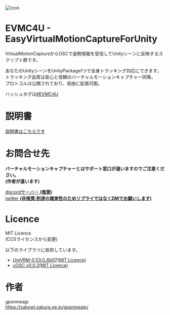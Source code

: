 ![icon](https://github.com/gpsnmeajp/EasyVirtualMotionCaptureForUnity/blob/README-image/ExternalReceiver.gif?raw=true)
# EVMC4U - EasyVirtualMotionCaptureForUnity
VirtualMotionCaptureからOSCで姿勢情報を受信してUnityシーンに反映するスクリプト群です。   
  
あなたのUnityシーンをUnityPackage1つで全身トラッキング対応にできます。  
トラッキング品質は安心と信頼のバーチャルモーションキャプチャー同等。  
プロトコルは公開されており、自由に拡張可能。  

ハッシュタグは[#EVMC4U](https://twitter.com/search?q=%23EVMC4U%20)

# 説明書
[説明書はこちらです](https://github.com/gpsnmeajp/EasyVirtualMotionCaptureForUnity/wiki)

# お問合せ先
**バーチャルモーションキャプチャーとはサポート窓口が違いますのでご注意ください。  
(作者が違います)**

[discordサーバー **(推奨)**](https://discord.gg/QSrDhE8)  
[twitter **(非推奨:到達の確実性のためリプライではなくDMでお願いします)**](https://twitter.com/@seg_faul)  

# Licence
MIT Licence  
(CC0ライセンスから変更)  

以下のライブラリに依存しています。  
+ [UniVRM-0.53.0_6b07(MIT Licence)](https://github.com/vrm-c/UniVRM/blob/master/LICENSE.txt)
+ [uOSC v0.0.2(MIT Licence)](https://github.com/hecomi/uOSC/blob/master/README.md)

# 作者
gpsnmeajp  
https://sabowl.sakura.ne.jp/gpsnmeajp/  


